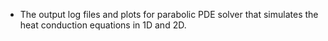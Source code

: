 - The output log files and plots for parabolic PDE solver that simulates the heat conduction equations in 1D and 2D.
